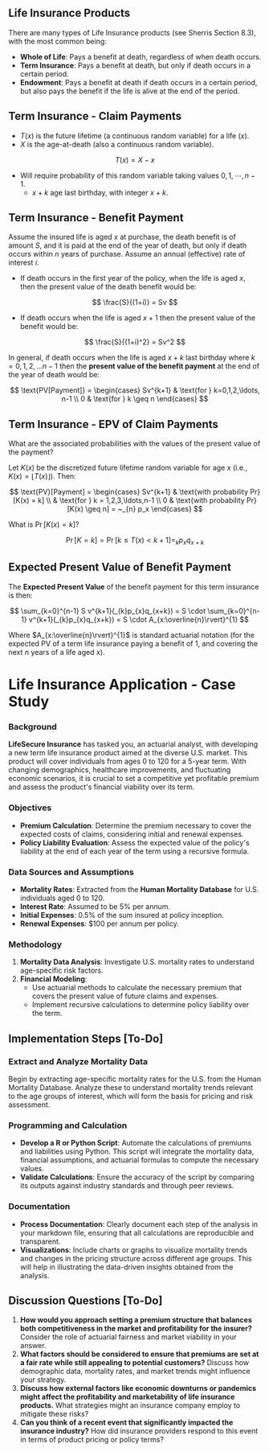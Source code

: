 ## Life Insurance Products

There are many types of Life Insurance products (see Sherris Section 8.3), with the most common being:

- **Whole of Life**: Pays a benefit at death, regardless of when death occurs.
- **Term Insurance**: Pays a benefit at death, but only if death occurs in a certain period.
- **Endowment**: Pays a benefit at death if death occurs in a certain period, but also pays the benefit if the life is alive at the end of the period.


## Term Insurance - Claim Payments

- $T(x)$ is the future lifetime (a continuous random variable) for a life $(x)$.
- $X$ is the age-at-death (also a continuous random variable).
  
$$
T(x) = X - x
$$
- Will require probability of this random variable taking values $0,1,\cdots,n-1$.
  - $x+k$ age last birthday, with integer $x+k$.

## Term Insurance - Benefit Payment

Assume the insured life is aged $x$ at purchase, the death benefit is of amount $S$, and it is paid at the end of the year of death, but only if death occurs within $n$ years of purchase.
Assume an annual (effective) rate of interest $i$.
- If death occurs in the first year of the policy, when the life is aged $x$, then the present value of the death benefit would be:

$$
\frac{S}{(1+i)} = Sv
$$
  
- If death occurs when the life is aged $x+1$ then the present value of the benefit would be:
  
$$
\frac{S}{(1+i)^2} = Sv^2
$$

In general, if death occurs when the life is aged $x+k$ last birthday where $k=0,1,2,\ldots n-1$ then the **present value of the benefit payment** at the end of the year of death would be:

$$
\text{PV[Payment]} = 
\begin{cases}
Sv^{k+1} & \text{for } k=0,1,2,\ldots, n-1 \\
0 & \text{for } k \geq n
\end{cases}
$$

## Term Insurance - EPV of Claim Payments

What are the associated probabilities with the values of the present value of the payment?

Let $K(x)$ be the discretized future lifetime random variable for age $x$ (i.e., $K(x) = \lfloor T(x) \rfloor$). Then:

$$
\text{PV}[Payment] = 
\begin{cases}
Sv^{k+1} 	& \text{with probability Pr} [K(x) = k] \\
            & \text{for } k = 1,2,3,\ldots,n-1 \\
0 & \text{with probability Pr} [K(x) \geq n] = ~_{n} p_x
\end{cases}
$$

What is $\Pr[K(x) = k]$?

$$
\Pr[K=k] = \Pr[k \leq T(x) < k+1] = _{k}p_{x}q_{x+k}
$$

## Expected Present Value of Benefit Payment

The **Expected Present Value** of the benefit payment for this term insurance is then:

$$
\sum_{k=0}^{n-1} S v^{k+1}(_{k}p_{x}q_{x+k}) = S \cdot \sum_{k=0}^{n-1} v^{k+1}(_{k}p_{x}q_{x+k}) = S \cdot A_{x:\overline{n}\rvert}^{1}
$$

Where $A_{x:\overline{n}\rvert}^{1}$ is standard actuarial notation (for the expected PV of a term life insurance paying a benefit of 1, and covering the next $n$ years of a life aged $x$).



# Life Insurance Application - Case Study

### Background

**LifeSecure Insurance** has tasked you, an actuarial analyst, with developing a new term life insurance product aimed at the diverse U.S. market. This product will cover individuals from ages 0 to 120 for a 5-year term. With changing demographics, healthcare improvements, and fluctuating economic scenarios, it is crucial to set a competitive yet profitable premium and assess the product's financial viability over its term.

### Objectives

- **Premium Calculation**: Determine the premium necessary to cover the expected costs of claims, considering initial and renewal expenses.
- **Policy Liability Evaluation**: Assess the expected value of the policy's liability at the end of each year of the term using a recursive formula.

### Data Sources and Assumptions

- **Mortality Rates**: Extracted from the **Human Mortality Database** for U.S. individuals aged 0 to 120.
- **Interest Rate**: Assumed to be 5% per annum.
- **Initial Expenses**: 0.5% of the sum insured at policy inception.
- **Renewal Expenses**: $100 per annum per policy.

### Methodology

1. **Mortality Data Analysis**: Investigate U.S. mortality rates to understand age-specific risk factors.
2. **Financial Modeling**:
   - Use actuarial methods to calculate the necessary premium that covers the present value of future claims and expenses.
   - Implement recursive calculations to determine policy liability over the term.

## Implementation Steps [To-Do]

### Extract and Analyze Mortality Data
Begin by extracting age-specific mortality rates for the U.S. from the Human Mortality Database. Analyze these to understand mortality trends relevant to the age groups of interest, which will form the basis for pricing and risk assessment.

### Programming and Calculation

- **Develop a R or Python Script**: Automate the calculations of premiums and liabilities using Python. This script will integrate the mortality data, financial assumptions, and actuarial formulas to compute the necessary values.
- **Validate Calculations**: Ensure the accuracy of the script by comparing its outputs against industry standards and through peer reviews.

### Documentation

- **Process Documentation**: Clearly document each step of the analysis in your markdown file, ensuring that all calculations are reproducible and transparent.
- **Visualizations**: Include charts or graphs to visualize mortality trends and changes in the pricing structure across different age groups. This will help in illustrating the data-driven insights obtained from the analysis.

## Discussion Questions [To-Do]

1. **How would you approach setting a premium structure that balances both competitiveness in the market and profitability for the insurer?** Consider the role of actuarial fairness and market viability in your answer.
2. **What factors should be considered to ensure that premiums are set at a fair rate while still appealing to potential customers?** Discuss how demographic data, mortality rates, and market trends might influence your strategy.
3. **Discuss how external factors like economic downturns or pandemics might affect the profitability and marketability of life insurance products.** What strategies might an insurance company employ to mitigate these risks?
4. **Can you think of a recent event that significantly impacted the insurance industry?** How did insurance providers respond to this event in terms of product pricing or policy terms?


